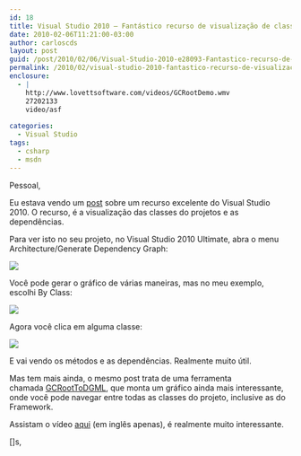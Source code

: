 ```yaml
---
id: 18
title: Visual Studio 2010 – Fantástico recurso de visualização de classes
date: 2010-02-06T11:21:00-03:00
author: carloscds
layout: post
guid: /post/2010/02/06/Visual-Studio-2010-e28093-Fantastico-recurso-de-visualizacao-de-classes-em-runtime.aspx
permalink: /2010/02/visual-studio-2010-fantastico-recurso-de-visualizacao-de-classes/
enclosure:
  - |
    http://www.lovettsoftware.com/videos/GCRootDemo.wmv
    27202133
    video/asf
    
categories:
  - Visual Studio
tags:
  - csharp
  - msdn
---
```

Pessoal,

Eu estava vendo um [post](http://www.lovettsoftware.com/blogengine.net) sobre um recurso excelente do Visual Studio 2010. O recurso, é a visualização das classes do projetos e as dependências.

Para ver isto no seu projeto, no Visual Studio 2010 Ultimate, abra o menu Architecture/Generate Dependency Graph:

![]( wp-content/uploads/image_12.png)

Você pode gerar o gráfico de várias maneiras, mas no meu exemplo, escolhi By Class:

![]( wp-content/uploads/image_13.png)

Agora você clica em alguma classe:

![]( wp-content/uploads/image_14.png)

E vai vendo os métodos e as dependências. Realmente muito útil.

Mas tem mais ainda, o mesmo post trata de uma ferramenta chamada [GCRootToDGML](http://www.lovettsoftware.com/downloads/gcrootstodgml.zip), que monta um gráfico ainda mais interessante, onde você pode navegar entre todas as classes do projeto, inclusive as do Framework.

Assistam o vídeo [aqui](http://www.lovettsoftware.com/videos/GCRootDemo.wmv) (em inglês apenas), é realmente muito interessante.

[]s,